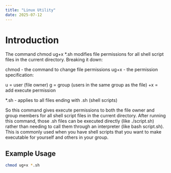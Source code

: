 ```yaml
---
title: "Linux Utility"
date: 2025-07-12
---
```


# Introduction 


The command chmod ug+x *.sh modifies file permissions for all shell script files in the current directory.
Breaking it down:

chmod - the command to change file permissions
ug+x - the permission specification:

u = user (file owner)
g = group (users in the same group as the file)
+x = add execute permission


*.sh - applies to all files ending with .sh (shell scripts)

So this command gives execute permissions to both the file owner and group members for all shell script files in the current directory. After running this command, those .sh files can be executed directly (like ./script.sh) rather than needing to call them through an interpreter (like bash script.sh).
This is commonly used when you have shell scripts that you want to make executable for yourself and others in your group.

## Example Usage

```bash
chmod ug+x *.sh
```


